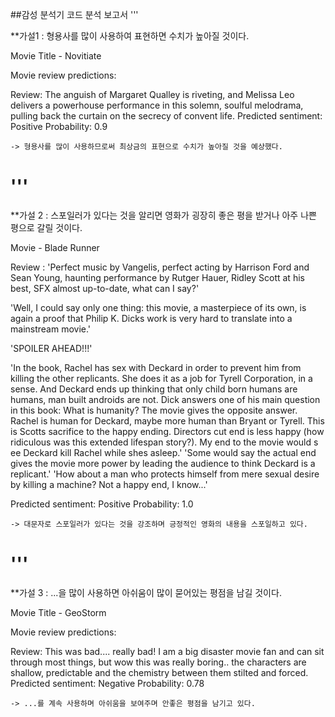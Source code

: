 ##감성 분석기 코드 분석 보고서 
'''

**가설1 : 형용사를 많이 사용하여 표현하면 수치가 높아질 것이다.



Movie Title - Novitiate 


Movie review predictions:

Review: The anguish of Margaret Qualley is riveting, and Melissa Leo delivers a powerhouse performance in this solemn, soulful melodrama, pulling back the curtain on the secrecy of convent life.
Predicted sentiment: Positive
Probability: 0.9

	-> 형용사를 많이 사용하므로써 최상금의 표현으로 수치가 높아질 것을 예상했다.

'''
===========================================================================================
**가설 2 : 스포일러가 있다는 것을 알리면 영화가 굉장히 좋은 평을 받거나 아주 나쁜 평으로 갈릴 것이다.

Movie - Blade Runner


Review :
 'Perfect music by Vangelis, perfect acting by Harrison Ford and Sean Young, haunting performance by Rutger Hauer, Ridley Scott at his best, SFX almost up-to-date, what can I say?'

'Well, I could say only one thing: this movie, a masterpiece of its own, is again a proof that Philip K. Dicks work is very hard to translate into a mainstream movie.'

'SPOILER AHEAD!!!'

'In the book, Rachel has sex with Deckard in order to prevent him from killing the other replicants. She does it as a job for Tyrell Corporation, in a sense. And Deckard ends up thinking that only child born humans are humans, man built androids are not. Dick answers one of his main question in this book: What is humanity? The movie gives the opposite answer. Rachel is human for Deckard, maybe more human than Bryant or Tyrell. This is Scotts sacrifice to the happy ending. Directors cut end is less happy (how ridiculous was this extended lifespan story?). My end to the movie would s ee Deckard kill Rachel while shes asleep.'
 'Some would say the actual end gives the movie more power by leading the audience to think Deckard is a replicant.'
 'How about a man who protects himself from mere sexual desire by killing a machine? Not a happy end, I know...'

Predicted sentiment: Positive
Probability: 1.0

	-> 대문자로 스포일러가 있다는 것을 강조하며 긍정적인 영화의 내용을 스포일하고 있다.
  
'''
=====================================================================

**가설 3 : ...을 많이 사용하면 아쉬움이 많이 묻어있는 평점을 남길 것이다.

Movie Title - GeoStorm

Movie review predictions:

Review: This was bad.... really bad! I am a big disaster movie fan and can sit through most things, but wow this was really boring.. the characters are shallow, predictable and the chemistry between them stilted and forced.
Predicted sentiment: Negative
Probability: 0.78

	-> ...를 계속 사용하며 아쉬움을 보여주며 안좋은 평점을 남기고 있다.
